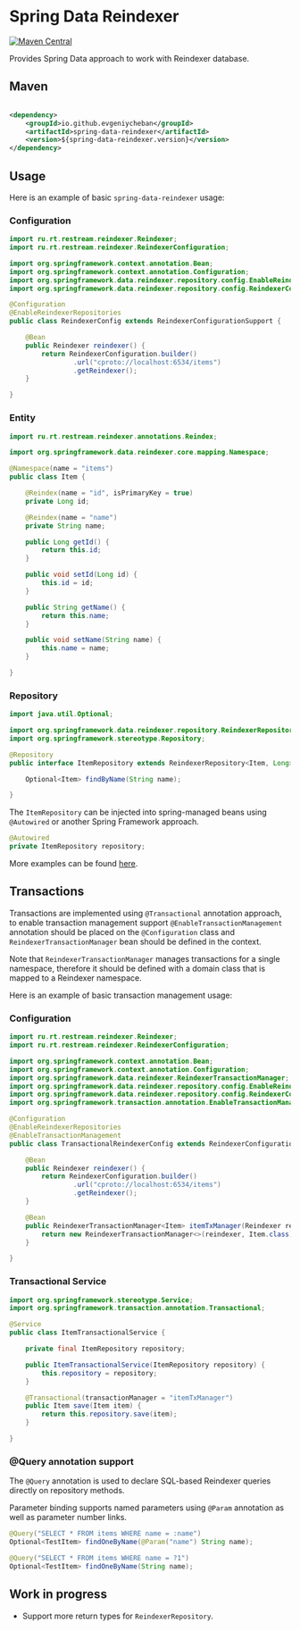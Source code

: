Spring Data Reindexer
====================
[![Maven Central](https://maven-badges.herokuapp.com/maven-central/io.github.evgeniycheban/spring-data-reindexer/badge.svg)](https://maven-badges.herokuapp.com/maven-central/io.github.evgeniycheban/spring-data-reindexer)

Provides Spring Data approach to work with Reindexer database.

## Maven

```xml

<dependency>
	<groupId>io.github.evgeniycheban</groupId>
	<artifactId>spring-data-reindexer</artifactId>
	<version>${spring-data-reindexer.version}</version>
</dependency>
```

## Usage

Here is an example of basic `spring-data-reindexer` usage:

### Configuration

```java
import ru.rt.restream.reindexer.Reindexer;
import ru.rt.restream.reindexer.ReindexerConfiguration;

import org.springframework.context.annotation.Bean;
import org.springframework.context.annotation.Configuration;
import org.springframework.data.reindexer.repository.config.EnableReindexerRepositories;
import org.springframework.data.reindexer.repository.config.ReindexerConfigurationSupport;

@Configuration
@EnableReindexerRepositories
public class ReindexerConfig extends ReindexerConfigurationSupport {

	@Bean
	public Reindexer reindexer() {
		return ReindexerConfiguration.builder()
				.url("cproto://localhost:6534/items")
				.getReindexer();
	}

}
```

### Entity

```java
import ru.rt.restream.reindexer.annotations.Reindex;

import org.springframework.data.reindexer.core.mapping.Namespace;

@Namespace(name = "items")
public class Item {

	@Reindex(name = "id", isPrimaryKey = true)
	private Long id;

	@Reindex(name = "name")
	private String name;

	public Long getId() {
		return this.id;
	}

	public void setId(Long id) {
		this.id = id;
	}

	public String getName() {
		return this.name;
	}

	public void setName(String name) {
		this.name = name;
	}

}
```

### Repository

```java
import java.util.Optional;

import org.springframework.data.reindexer.repository.ReindexerRepository;
import org.springframework.stereotype.Repository;

@Repository
public interface ItemRepository extends ReindexerRepository<Item, Long> {

	Optional<Item> findByName(String name);

}
```

The `ItemRepository` can be injected into spring-managed beans using `@Autowired` or
another Spring Framework approach.

```java
@Autowired
private ItemRepository repository;
```

More examples can be found
[here](https://github.com/evgeniycheban/spring-data-reindexer/blob/main/src/test/java/org/springframework/data/reindexer/repository/ReindexerRepositoryTests.java).

## Transactions

Transactions are implemented using `@Transactional` annotation approach, to enable
transaction management support `@EnableTransactionManagement` annotation should be placed
on the `@Configuration` class and `ReindexerTransactionManager` bean should be defined in
the context.

Note that `ReindexerTransactionManager` manages transactions for a single namespace,
therefore it should be defined with a domain class that is mapped to a Reindexer
namespace.

Here is an example of basic transaction management usage:

### Configuration

```java
import ru.rt.restream.reindexer.Reindexer;
import ru.rt.restream.reindexer.ReindexerConfiguration;

import org.springframework.context.annotation.Bean;
import org.springframework.context.annotation.Configuration;
import org.springframework.data.reindexer.ReindexerTransactionManager;
import org.springframework.data.reindexer.repository.config.EnableReindexerRepositories;
import org.springframework.data.reindexer.repository.config.ReindexerConfigurationSupport;
import org.springframework.transaction.annotation.EnableTransactionManagement;

@Configuration
@EnableReindexerRepositories
@EnableTransactionManagement
public class TransactionalReindexerConfig extends ReindexerConfigurationSupport {

	@Bean
	public Reindexer reindexer() {
		return ReindexerConfiguration.builder()
				.url("cproto://localhost:6534/items")
				.getReindexer();
	}

	@Bean
	public ReindexerTransactionManager<Item> itemTxManager(Reindexer reindexer) {
		return new ReindexerTransactionManager<>(reindexer, Item.class);
	}

}
```

### Transactional Service

```java
import org.springframework.stereotype.Service;
import org.springframework.transaction.annotation.Transactional;

@Service
public class ItemTransactionalService {

	private final ItemRepository repository;

	public ItemTransactionalService(ItemRepository repository) {
		this.repository = repository;
	}

	@Transactional(transactionManager = "itemTxManager")
	public Item save(Item item) {
		return this.repository.save(item);
	}

}
```

### @Query annotation support
The `@Query` annotation is used to declare SQL-based Reindexer queries
directly on repository methods.

Parameter binding supports named parameters using `@Param` annotation as well
as parameter number links.

```java
@Query("SELECT * FROM items WHERE name = :name")
Optional<TestItem> findOneByName(@Param("name") String name);

@Query("SELECT * FROM items WHERE name = ?1")
Optional<TestItem> findOneByName(String name);
```

## Work in progress

- Support more return types for `ReindexerRepository`.
